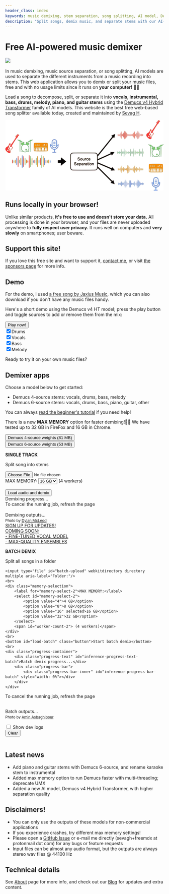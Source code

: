 ```yaml
---
header_class: index
keywords: music demixing, stem separation, song splitting, AI model, Demucs, Transformer, free music demixer, private, unlimited use, in-browser tool
description: "Split songs, demix music, and separate stems with our AI-based tool: free, private, and unlimited use directly in your browser."
---
```

<script src="WavFileEncoder.js" type="module"></script>
<script src="main.js" type="module"></script>
<script src="https://cdn.jsdelivr.net/npm/fflate@0.8.0/umd/index.js"></script>

# Free AI-powered music demixer

<a href="https://theresanaiforthat.com/ai/free-music-demixer/?ref=featured&v=691965" target="_blank"><img width="250" src="https://media.theresanaiforthat.com/featured3.png"></a>

In music demixing, music source separation, or song splitting, AI models are used to separate the different instruments from a music recording into stems. This web application allows you to demix or split your music files, free and with no usage limits since it runs on **your computer!** 🫵🏽

Load a song to decompose, split, or separate it into **vocals, instrumental, bass, drums, melody, piano, and guitar stems** using the [Demucs v4 Hybrid Transformer](https://github.com/facebookresearch/demucs) family of AI models. This website is the best free web-based song splitter available today, created and maintained by [Sevag H](https://github.com/sevagh).
<div class="image-container">
<img class="responsive-img" src="./assets/images/music-demix.webp" alt="music-demixing-diagram"/>
</div>

## Runs locally in your browser!

Unlike similar products, **it's free to use and doesn't store your data.** All processing is done in your browser, and your files are never uploaded anywhere to **fully respect user privacy.** It runs well on computers and **very slowly** on smartphones; user beware.

## Support this site!

If you love this free site and want to support it, [contact me](mailto:sevagh+freemdx@protonmail.com), or visit [the sponsors page](/sponsors) for more info.

## Demo

For the demo, I used [a free song by Jaxius Music](https://www.jaxiusmusic.com/file-share/4a94f6cf-a844-4d72-b849-328829fe158f), which you can also download if you don't have any music files handy.

Here's a short demo using the Demucs v4 HT model; press the play button and toggle sources to add or remove them from the mix:
<div class="demo-container" id="demo-app">
<button id="playButton">Play now!</button>
<br>
<label><input type="checkbox" id="button-drums" checked>Drums</label>
<br>
<label><input type="checkbox" id="button-vocals" checked>Vocals</label>
<br>
<label><input type="checkbox" id="button-bass" checked>Bass</label>
<br>
<label><input type="checkbox" id="button-melody" checked>Melody</label>
</div>

Ready to try it on your own music files?

## Demixer apps

Choose a model below to get started:
* Demucs 4-source stems: vocals, drums, bass, melody
* Demucs 6-source stems: vocals, drums, bass, piano, guitar, other

You can always [read the beginner's tutorial](./getting-started/2023/09/23/Beginners-guide-to-free-stems.html) if you need help!

There is a new **MAX MEMORY** option for faster demixing!🚀🔥 We have tested up to 32 GB in FireFox and 16 GB in Chrome.

<div class="mdx-container" id="mdx-app">
    <div class="overlay" id="overlay-single">
        <div class="loader"></div>
        <button id="load-weights-2">Demucs 4-source weights (81 MB)</button>
        <br>
        <button id="load-weights-3">Demucs 6-source weights (53 MB)</button>
    </div>
    <div class="centered-text">
        <p><b>SINGLE TRACK</b></p>
        <p>Split song into stems</p>
    </div>
    <input type="file" id="audio-upload" aria-label="File:">
    <br>
    <div class="memory-selection">
        <label for="memory-select">MAX MEMORY:</label>
        <select id="memory-select">
            <option value="4">4 GB</option>
            <option value="8">8 GB</option>
            <option value="16" selected>16 GB</option>
            <option value="32">32 GB</option>
        </select>
        <span id="worker-count"> (4 workers)</span>
    </div>
    <br>
    <button id="load-waveform" class="button">Load audio and demix</button>
    <br>
    <div class="progress-container">
        <div class="progress-text" id="inference-progress-text">Demixing progress...</div>
        <div class="progress-bar">
            <div class="progress-bar-inner" id="inference-progress-bar" style="width: 0%"></div>
        </div>
    </div>
To cancel the running job, refresh the page
<br>
<br>
    <div class="output-container">
        <div class="output-text" id="output-progress-text">Demixing outputs...</div>
        <div class="output-link-container" id="output-links">
        </div>
    </div>
    <div class="bottom-right">
 <small>Photo by <a href="https://unsplash.com/@son_of_media?utm_source=unsplash&utm_medium=referral&utm_content=creditCopyText">Dylan McLeod</a></small>
    </div>
</div>

<div class="mdx-container-batch" id="mdx-app-batch">
    <div class="overlay" id="overlay-batch">
        <div class="loader"></div>
        <a href="https://docs.google.com/forms/d/e/1FAIpQLSek_QU_BGd7CL2BLVOLDs7JmTZzcLKJiK5k4ysxoCEMjEGrtA/viewform?usp=sf_link" target="_blank" id="sign-up" class="button-sign-up">
          <span class="sign-up-text">SIGN UP FOR UPDATES!</span>
          <br>
          <span class="sign-up-details">
            <div>COMING SOON:</div>
            <div>- FINE-TUNED VOCAL MODEL</div>
            <div>- MAX-QUALITY ENSEMBLES</div>
          </span>
        </a>
    </div>
    <div class="centered-text">
        <p><b>BATCH DEMIX</b></p>
        <p>Split all songs in a folder</p>
    </div>

    <input type="file" id="batch-upload" webkitdirectory directory multiple aria-label="Folder:"/>
    <br>
    <div class="memory-selection">
        <label for="memory-select-2">MAX MEMORY:</label>
        <select id="memory-select-2">
            <option value="4">4 GB</option>
            <option value="8">8 GB</option>
            <option value="16" selected>16 GB</option>
            <option value="32">32 GB</option>
        </select>
        <span id="worker-count-2"> (4 workers)</span>
    </div>
    <br>
    <button id="load-batch" class="button">Start batch demix</button>
    <br>
    <div class="progress-container">
        <div class="progress-text" id="inference-progress-text-batch">Batch demix progress...</div>
        <div class="progress-bar">
            <div class="progress-bar-inner" id="inference-progress-bar-batch" style="width: 0%"></div>
        </div>
    </div>
To cancel the running job, refresh the page
<br>
<br>
    <div class="output-container">
        <div class="output-text" id="output-progress-text">Batch outputs...</div>
        <div class="output-link-container" id="output-links-batch">
        </div>
    </div>
    <div class="bottom-right">
 <small> Photo by <a href="https://unsplash.com/@llane_a?utm_source=unsplash&utm_medium=referral&utm_content=creditCopyText">Amin Asbaghipour</a></small>
    </div>
</div>

<div id="checkbox">
    <label><input type="checkbox" id="toggleDevLogs"> Show dev logs</label>
    <div id="devLogs" class="hidden">
        <button id="log-clear">Clear</button>
        <div id="terminalContainer">
            <div id="jsTerminal" class="terminal"></div>
            <div id="wasmTerminal" class="terminal"></div>
        </div>
    </div>
</div>
<br>

## Latest news

* Add piano and guitar stems with Demucs 6-source, and rename karaoke stem to instrumental
* Added max memory option to run Demucs faster with multi-threading; deprecate UMX
* Added a new AI model, Demucs v4 Hybrid Transformer, with higher separation quality

## Disclaimers!

* You can only use the outputs of these models for non-commercial applications
* If you experience crashes, try different max memory settings!
* Please open a [GitHub Issue](https://github.com/sevagh/free-music-demixer/issues) or e-mail me directly (sevagh+freemdx at protonmail dot com) for any bugs or feature requests
* Input files can be almost any audio format, but the outputs are always stereo wav files @ 44100 Hz

## Technical details

See [About](/about) page for more info, and check out our [Blog](/blog) for updates and extra content.

